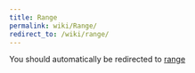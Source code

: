 ```yaml
---
title: Range
permalink: wiki/Range/
redirect_to: /wiki/range/
---
```


You should automatically be redirected to [range](/wiki/range/)
